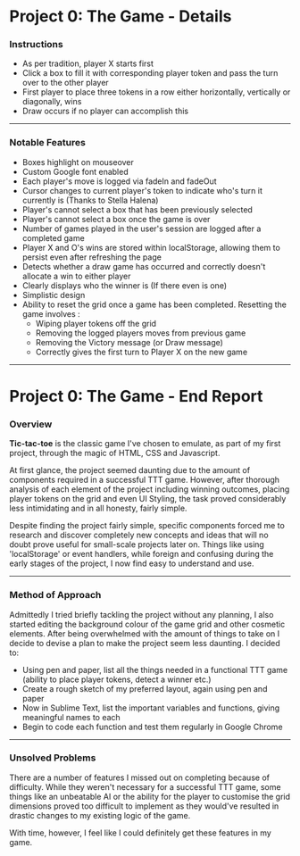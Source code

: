 # Project 0: The Game - Details

### Instructions
 - As per tradition, player X starts first 
 - Click a box to fill it with corresponding player token and pass the turn over to the other player
 - First player to place three tokens in a row either horizontally, vertically or diagonally, wins
 - Draw occurs if no player can accomplish this

---

### Notable Features

 - Boxes highlight on mouseover
 - Custom Google font enabled
 - Each player's move is logged via fadeIn and fadeOut
 - Cursor changes to current player's token to indicate who's turn it currently is (Thanks to Stella Halena)
 - Player's cannot select a box that has been previously selected
 - Player's cannot select a box once the game is over
 - Number of games played in the user's session are logged after a completed game
 - Player X and O's wins are stored within localStorage, allowing them to persist even after refreshing the page
 - Detects whether a draw game has occurred and correctly doesn't allocate a win to either player
 - Clearly displays who the winner is (If there even is one)
 - Simplistic design
 - Ability to reset the grid once a game has been completed. Resetting the game involves :
    - Wiping player tokens off the grid
    - Removing the logged players moves from previous game
    - Removing the Victory message (or Draw message)
    - Correctly gives the first turn to Player X on the new game
 
---

# Project 0: The Game - End Report
### Overview

**Tic-tac-toe** is the classic game I've chosen to emulate, as part of my first project, through the magic of HTML, CSS and Javascript.

At first glance, the project seemed daunting due to the amount of components required in a successful TTT game. However, after thorough analysis of each element of the project including winning outcomes, placing player tokens on the grid and even UI Styling, the task proved considerably less intimidating and in all honesty, fairly simple.

Despite finding the project fairly simple, specific components forced me to research and discover completely new concepts and ideas that will no doubt prove useful for small-scale projects later on. Things like using 'localStorage' or event handlers, while foreign and confusing during the early stages of the project, I now find easy to understand and use.

---

### Method of Approach

Admittedly I tried briefly tackling the project without any planning, I also started editing the background colour of the game grid and other cosmetic elements. After being overwhelmed with the amount of things to take on I decide to devise a plan to make the project seem less daunting. I decided to: 

 - Using pen and paper, list all the things needed in a functional TTT game (ability to place player tokens, detect a winner etc.)
 - Create a rough sketch of my preferred layout, again using pen and paper
 - Now in Sublime Text, list the important variables and functions, giving meaningful names to each
 - Begin to code each function and test them regularly in Google Chrome

 ---
 
### Unsolved Problems

There are a number of features I missed out on completing because of difficulty. While they weren't necessary for a successful TTT game, some things like an unbeatable AI or the ability for the player to customise the grid dimensions proved too difficult to implement as they would've resulted in drastic changes to my existing logic of the game.

With time, however, I feel like I could definitely get these features in my game.
